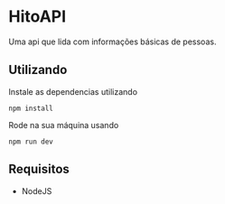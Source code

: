 # HitoAPI

Uma api que lida com informações básicas de pessoas.

## Utilizando

Instale as dependencias utilizando
```
npm install
```
Rode na sua máquina usando 
```
npm run dev
```

## Requisitos

* NodeJS